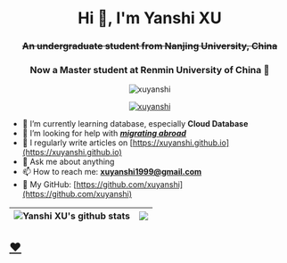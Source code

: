 <h1 align="center">Hi 👋, I'm Yanshi XU</h1>
<h3 align="center"><strike>An undergraduate student from Nanjing University, China</strike></h3>
<h3 align="center">Now a Master student at Renmin University of China 🤣</h3>

<p align="center"> <img src="https://komarev.com/ghpvc/?username=xuyanshi&label=Profile%20views&style=flat&left_color=green&right_color=red" alt="xuyanshi" /> </p>

<p align="center"> <a href="https://github.com/ryo-ma/github-profile-trophy"><img src="https://github-profile-trophy.vercel.app/?username=xuyanshi&column=7" alt="xuyanshi" /></a> </p>

- 🌱 I’m currently learning database, especially **Cloud Database**
- 🤔 I’m looking for help with ***[migrating abroad](https://zh.wikipedia.org/zh-cn/润学)***
- 📝 I regularly write articles on [https://xuyanshi.github.io](https://xuyanshi.github.io)
- 💬 Ask me about anything
- 📫 How to reach me:  **xuyanshi1999@gmail.com**
- 🔭 My GitHub: [https://github.com/xuyanshi](https://github.com/xuyanshi)

| <a><img align="center" src="https://github-readme-stats.vercel.app/api?username=xuyanshi&show_icons=true&include_all_commits=true&theme=buefy&hide_border=true" alt="Yanshi XU's github stats" /></a> | <a href="https://github.com/xuyanshi/github-readme-stats"><img align="center" src="https://github-readme-stats.vercel.app/api/top-langs/?username=xuyanshi&layout=compact&theme=buefy&hide_border=true" /></a> |
| ------------------------------------------------------------ | ------------------------------------------------------------ |




## [❤️](https://moqixis.github.io)

<!--
<p>
<img align="center" src="https://github-readme-stats.vercel.app/api?username=xuyanshi&show_icons=true&locale=en&theme=buefy" alt="xuyanshi" />
</p>
<p>
<img align="center" src="https://github-readme-stats.vercel.app/api/top-langs/?username=xuyanshi&show_icons=true&locale=en&layout=compact&theme=buefy" alt="xuyanshi" />
</p>
[![Readme Card](https://github-readme-stats.vercel.app/api?username=xuyanshi&count_private=true&show_icons=true)](https://github.com/xuyanshi/github-readme-stats)
[![Top Langs](https://github-readme-stats.vercel.app/api/top-langs/?username=xuyanshi&layout=compact)](https://github.com/xuyanshi/github-readme-stats)

**xuyanshi/xuyanshi** is a ✨ _special_ ✨ repository because its `README.md` (this file) appears on your GitHub profile.

Here are some ideas to get you started:
- 😄 Pronouns: He/Him/His
- ⚡ Fun fact: ...
-->
